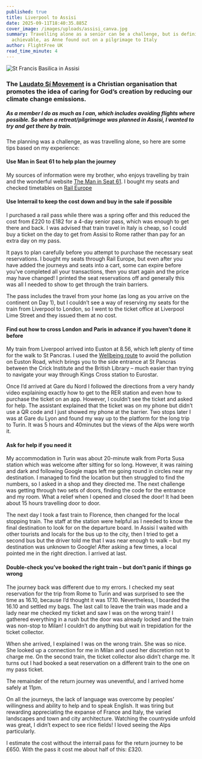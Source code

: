 ```yaml
---
published: true
title: Liverpool to Assisi
date: 2025-09-11T18:40:35.885Z
cover_image: /images/uploads/assisi_canva.jpg
summary: Travelling alone as a senior can be a challenge, but is definitely
  achievable, as Anne found out on a pilgrimage to Italy
author: FlightFree UK
read_time_minute: 4
---
```

![](/images/uploads/assisi_body_canva.jpg "St Francis Basilica in Assisi")

### The [Laudato Sí Movement](https://laudatosimovement.org/) is a Christian organisation that promotes the idea of caring for God’s creation by reducing our climate change emissions. 

##### As a member I do as much as I can, which includes avoiding flights where possible. So when a retreat/pilgrimage was planned in Assisi, I wanted to try and get there by train. 

The planning was a challenge, as was travelling alone, so here are some tips based on my experience:

#### Use Man in Seat 61 to help plan the journey

My sources of information were my brother, who enjoys travelling by train and the wonderful website [The Man in Seat 61](https://www.seat61.com/). I bought my seats and checked timetables on [Rail Europe](https://www.raileurope.com/?&msclkid=752b756578621fc8cd5e1d291e231901&gclid=752b756578621fc8cd5e1d291e231901&gclsrc=3p.ds&gad_source=7)

#### Use Interrail to keep the cost down and buy in the sale if possible

I purchased a rail pass while there was a spring offer and this reduced the cost from £220 to £182 for a 4-day senior pass, which was enough to get there and back. I was advised that train travel in Italy is cheap, so I could buy a ticket on the day to get from Assisi to Rome rather than pay for an extra day on my pass.

It pays to plan carefully before you attempt to purchase the necessary seat reservations. I bought my seats through Rail Europe, but even after you have added the journeys and seats into a cart, some can expire before you’ve completed all your transactions, then you start again and the price may have changed! I printed the seat reservations off and generally this was all I needed to show to get through the train barriers. 

The pass includes the travel from your home (as long as you arrive on the continent on Day 1), but I couldn’t see a way of reserving my seats for the train from Liverpool to London, so I went to the ticket office at Liverpool Lime Street and they issued them at no cost.

#### Find out how to cross London and Paris in advance if you haven’t done it before

My train from Liverpool arrived into Euston at 8.56, which left plenty of time for the walk to St Pancras. I used the [Wellbeing route](https://sustainablebusiness.springernature.com/ClimateResearchInAction/files/urban-partners-wellbeing-walk-map.pdf) to avoid the pollution on Euston Road, which brings you to the side entrance at St Pancras between the Crick Institute and the British Library – much easier than trying to navigate your way through Kings Cross station to Eurostar.

Once I’d arrived at Gare du Nord I followed the directions from a very handy video explaining exactly how to get to the RER station and even how to purchase the ticket on an app. However, I couldn’t see the ticket and asked for help. The assistant explained that the ticket was on my phone but didn’t use a QR code and I just showed my phone at the barrier. Two stops later I was at Gare du Lyon and found my way up to the platform for the long trip to Turin. It was 5 hours and 40minutes but the views of the Alps were worth it. 

#### Ask for help if you need it

My accommodation in Turin was about 20-minute walk from Porta Susa station which was welcome after sitting for so long. However, it was raining and dark and following Google maps left me going round in circles near my destination. I managed to find the location but then struggled to find the numbers, so I asked in a shop and they directed me. The next challenge was getting through two sets of doors, finding the code for the entrance and my room. What a relief when I opened and closed the door! It had been about 15 hours travelling door to door.

The next day I took a fast train to Florence, then changed for the local stopping train. The staff at the station were helpful as I needed to know the final destination to look for on the departure board. In Assisi I waited with other tourists and locals for the bus up to the city, then I tried to get a second bus but the driver told me that I was near enough to walk – but my destination was unknown to Google! After asking a few times, a local pointed me in the right direction. I arrived at last.

#### Double-check you’ve booked the right train – but don’t panic if things go wrong

The journey back was different due to my errors. I checked my seat reservation for the trip from Rome to Turin and was surprised to see the time as 16.10, because I’d thought it was 17.10. Nevertheless, I boarded the 16.10 and settled my bags. The last call to leave the train was made and a lady near me checked my ticket and saw I was on the wrong train! I gathered everything in a rush but the door was already locked and the train was non-stop to Milan! I couldn’t do anything but wait in trepidation for the ticket collector. 

When she arrived, I explained I was on the wrong train. She was so nice. She looked up a connection for me in Milan and used her discretion not to charge me. On the second train, the ticket collector also didn’t charge me. It turns out I had booked a seat reservation on a different train to the one on my pass ticket.

The remainder of the return journey was uneventful, and I arrived home safely at 11pm. 

On all the journeys, the lack of language was overcome by peoples’ willingness and ability to help and to speak English. It was tiring but rewarding appreciating the expanse of France and Italy, the varied landscapes and town and city architecture. Watching the countryside unfold was great, I didn’t expect to see rice fields! I loved seeing the Alps particularly.

I estimate the cost without the interrail pass for the return journey to be £650. With the pass it cost me about half of this: £320.